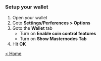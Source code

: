 ### Setup your wallet

1. Open your wallet
2. Goto **Settings/Perferences > Options**
3. Goto the **Wallet** tab
    - Turn on **Enable coin control features**
    - Turn on **Show Masternodes Tab**
4. Hit **OK**


[< Home](README.md)
